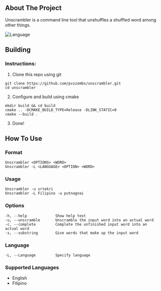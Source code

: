 ## About The Project
Unscrambler is a command line tool that unshuffles a shuffled word among other things.

![Language](https://img.shields.io/badge/Language-C%2B%2B%0A-success.svg)

## Building  

### Instructions: 
1. Clone this repo using git
```
git clone https://github.com/pvzzombs/unscrambler.git
cd unscrambler
```
2. Configure and build using cmake
```
mkdir build && cd build
cmake .. -DCMAKE_BUILD_TYPE=Release -DLINK_STATIC=0
cmake --build .
```
3. Done!

## How To Use
### Format
```
Unscrambler <OPTIONS> <WORD>
Unscrambler -L <LANGUAGE> <OPTION> <WORD>
```
### Usage
```
Unscrambler -u srtekri
Unscrambler -L Filipino -u putnagnai
```
### Options
```
-h, --help             Show help text
-u, --unscramble       Unscramble the input word into an actual word
-c, --complete         Complete the unfinished input word into an actual word
-s, --substring        Give words that make up the input word
```
### Language
```
-L, --Language         Specify language
```
### Supported Languages
* English
* Filipino





